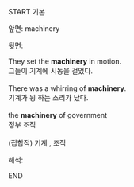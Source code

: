 START
기본

앞면:
machinery


뒷면:
<div>They set the <strong>machinery</strong> in motion. <br></div><div><div><div>그들이 기계에 시동을 걸었다.</div></div></div><div><br></div><div><div>There was a whirring of <strong>machinery</strong>. </div><div><div>기계가 윙 하는 소리가 났다.</div></div></div><div><br></div><div><div>the <b>machinery</b> of government </div><div>정부 조직</div></div><div><br></div><div>(집합적) 기계 , 조직</div>


해석:

END